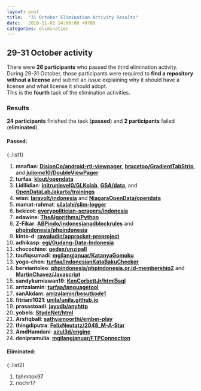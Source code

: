 ```yaml
---
layout: post
title:  "31 October Elimination Activity Results"
date:   2016-11-01 14:00:00 +0700
categories: elimination
---
```



## 29-31 October activity

There were **26 participants** who passed the third elimination activity.
During 29-31 October, those participants were required to **find a repository
without a license** and submit an issue explaining why it should have a license
and what license it should adopt.  
This is the **fourth** task of the elimination activities.

### Results
**24 participants** finished the task (**passed**) and **2 participants** failed (**eliminated**).  

#### Passed:

{:.list1}
1. **mnafian**: [**DisionCo/android-rtl-viewpager**](https://github.com/DisionCo/android-rtl-viewpager/issues/6), [**brucetoo/GradientTabStrip**](https://github.com/brucetoo/GradientTabStrip/issues/2), and [**juliome10/DoubleViewPager**](https://github.com/juliome10/DoubleViewPager/issues/8)  
1. **turfaa**: [**klout/opendata**](https://github.com/klout/opendata/issues/3)  
1. **Lidilidian**: [**initrunlevel0/GLKolab**](https://github.com/initrunlevel0/GLKolab/issues/1), [**GSA/data**](https://github.com/GSA/data/issues/44), and [**OpenDataLabJakarta/trainings**](https://github.com/OpenDataLabJakarta/trainings/issues/4)  
1. **wisn**: [**laravolt/indonesia**](https://github.com/laravolt/indonesia/issues/11) and [**NiagaraOpenData/opendata**](https://github.com/NiagaraOpenData/opendata/pull/7)  
1. **mamat-rahmat**: [**silalahi/slim-logger**](https://github.com/silalahi/slim-logger/issues/2)  
1. **bekicot**: [**everypolitician-scrapers/indonesia**](https://github.com/everypolitician-scrapers/indonesia/issues/1)  
1. **edawine**: [**TheAlgorithms/Python**](https://github.com/TheAlgorithms/Python/issues/44)  
1. **Z-Fikar**: [**ABPindo/indonesianadblockrules**](https://github.com/ABPindo/indonesianadblockrules/issues/13) and [**phpindonesia/phpindonesia**](https://github.com/phpindonesia/phpindonesia/issues/30)  
1. **kinto-d**: [**rawaludin/approcket-preproject**](https://github.com/rawaludin/approcket-preproject/issues/1)  
1. **adhikasp**: [**egi/Gudang-Data-Indonesia**](https://github.com/egi/Gudang-Data-Indonesia/issues/3)  
1. **chocochino**: [**gedex/unzipall**](https://github.com/gedex/unzipall/issues/1)  
1. **taufiqsumadi**: [**mgilangjanuar/KatanyaGomoku**](https://github.com/mgilangjanuar/KatanyaGomoku/issues/1)  
1. **yogo-chen**: [**turfaa/IndonesianKataBakuChecker**](https://github.com/turfaa/IndonesianKataBakuChecker/issues/3)  
1. **berviantoleo**: [**phpindonesia/phpindonesia.or.id-membership2**](https://github.com/phpindonesia/phpindonesia.or.id-membership2/issues/92) and [**MartinChavez/Javascript**](https://github.com/MartinChavez/Javascript/issues/3)  
1. **sandykurniawan19**: [**KenCorbettJr/html5sql**](https://github.com/KenCorbettJr/html5sql/issues/10)  
1. **arrizalamin**: [**turfaa/languagetool**](https://github.com/turfaa/languagetool/issues/3)  
1. **sanAkdam**: [**arrizalamin/besutkode1**](https://github.com/arrizalamin/besutkode1/issues/3)  
1. **fitriani1021**: [**unila/unila.github.io**](https://github.com/unila/unila.github.io/issues/31)  
1. **prasastoadi**: [**jayvdb/anyhttp**](https://github.com/jayvdb/anyhttp/issues/4)  
1. **yobels**: [**StydeNet/html**](https://github.com/StydeNet/html/issues/52)  
1. **Arsfiqball**: [**sathyamoorthi/ember-play**](https://github.com/sathyamoorthi/ember-play/issues/2)  
1. **thingdiputra**: [**FelixNeutatz/2048_M-A-Star**](https://github.com/FelixNeutatz/2048_M-A-Star/issues/2)  
1. **AmdHamdani**: [**azul3d/engine**](https://github.com/azul3d/engine/issues/164)  
1. **denipramulia**: [**mgilangjanuar/FTPConnection**](https://github.com/mgilangjanuar/FTPConnection/issues/1)  

#### Eliminated:

{:.list2}
1. fahmitok97  
1. riochr17  
